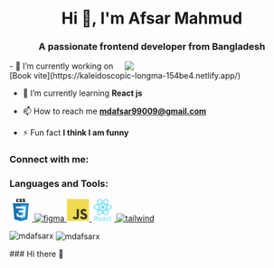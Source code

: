 <h1 align="center">Hi 👋, I'm Afsar Mahmud</h1>
<h3 align="center">A passionate frontend developer from Bangladesh</h3>
<img align="right" src="https://news.mit.edu/sites/default/files/images/202012/MIT-Coding-Brain-01-press.jpg" width="300" alert="Codeing"/>
- 🔭 I’m currently working on [Book vite](https://kaleidoscopic-longma-154be4.netlify.app/)

- 🌱 I’m currently learning **React js**

- 📫 How to reach me **mdafsar99009@gmail.com**

- ⚡ Fun fact **I think I am funny**

<h3 align="left">Connect with me:</h3>
<p align="left">
</p>

<h3 align="left">Languages and Tools:</h3>
<p align="left"> <a href="https://www.w3schools.com/css/" target="_blank" rel="noreferrer"> <img src="https://raw.githubusercontent.com/devicons/devicon/master/icons/css3/css3-original-wordmark.svg" alt="css3" width="40" height="40"/> </a> <a href="https://www.figma.com/" target="_blank" rel="noreferrer"> <img src="https://www.vectorlogo.zone/logos/figma/figma-icon.svg" alt="figma" width="40" height="40"/> </a> <a href="https://developer.mozilla.org/en-US/docs/Web/JavaScript" target="_blank" rel="noreferrer"> <img src="https://raw.githubusercontent.com/devicons/devicon/master/icons/javascript/javascript-original.svg" alt="javascript" width="40" height="40"/> </a> <a href="https://reactjs.org/" target="_blank" rel="noreferrer"> <img src="https://raw.githubusercontent.com/devicons/devicon/master/icons/react/react-original-wordmark.svg" alt="react" width="40" height="40"/> </a> <a href="https://tailwindcss.com/" target="_blank" rel="noreferrer"> <img src="https://www.vectorlogo.zone/logos/tailwindcss/tailwindcss-icon.svg" alt="tailwind" width="40" height="40"/> </a> </p>

<p><img align="left" src="https://github-readme-stats.vercel.app/api/top-langs?username=mdafsarx&show_icons=true&locale=en&layout=compact" alt="mdafsarx" /></p>

<p>&nbsp;<img align="center" src="https://github-readme-stats.vercel.app/api?username=mdafsarx&show_icons=true&locale=en" alt="mdafsarx" /></p>
### Hi there 👋

<!--
**Mdafsarx/Mdafsarx** is a ✨ _special_ ✨ repository because its `README.md` (this file) appears on your GitHub profile.

Here are some ideas to get you started:

- 🔭 I’m currently working on ...
- 🌱 I’m currently learning ...
- 👯 I’m looking to collaborate on ...
- 🤔 I’m looking for help with ...
- 💬 Ask me about ...
- 📫 How to reach me: ...
- 😄 Pronouns: ...
- ⚡ Fun fact: ...
-->

